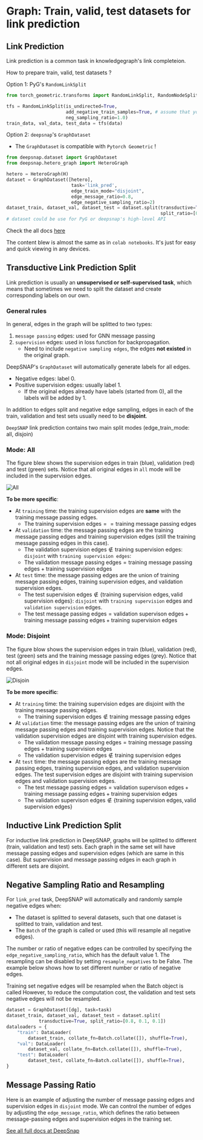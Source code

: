 # Graph: Train, valid, test datasets for link prediction


## Link Prediction
Link prediction is a common task in knowledgegraph's link completeion. 

How to prepare train, valid, test datasets ?  

Option 1: PyG's `RandomLinkSplit`

```python
from torch_geometric.transforms import RandomLinkSplit, RandomNodeSplit

tfs = RandomLinkSplit(is_undirected=True, 
                      add_negative_train_samples=True, # assume that you did not use NeigborLoader
                      neg_sampling_ratio=1.0)
train_data, val_data, test_data = tfs(data)
```

Option 2: `deepsnap`'s `GraphDataset`

- The `GraphDataset` is compatible with `Pytorch Geometric` ! 
```python
from deepsnap.dataset import GraphDataset
from deepsnap.hetero_graph import HeteroGraph

hetero = HeteroGraph(H)
dataset = GraphDataset([hetero], 
                        task='link_pred', 
                        edge_train_mode="disjoint", 
                        edge_message_ratio=0.8, 
                        edge_negative_sampling_ratio=2)
dataset_train, dataset_val, dataset_test = dataset.split(transductive=True, 
                                                         split_ratio=[0.8, 0.1, 0.1])
# dataset could be use for PyG or deepsnap's high-level API
```

Check the all docs [here](https://snap.stanford.edu/deepsnap/notes/colab.html)

The content blew is almost the same as in `colab notebooks`.  It's just for easy and quick viewing in any devices.

## Transductive Link Prediction Split

Link prediction is usually an **unsupervised or self-supervised task**, which means that sometimes we need to split the dataset and create corresponding labels on our own.

### General rules
In general, edges in the graph will be splitted to two types: 
1. `message passing` edges: used for GNN message passing 
2. `supervision` edges: used in loss function for backpropagation.
    - Need to include `negative sampling edges`, the edges **not existed** in the original graph.


DeepSNAP's `GraphDataset` will automatically generate labels for all edges. 
- Negative edges: label 0. 
- Positive supervision edges: usually label 1. 
    - If the original edges already have labels (started from 0), all the labels will be added by 1. 

In addition to edges split and negative edge sampling, edges in each of the train, validation and test sets usually need to be **disjoint**.


`DeepSNAP` link prediction contains two main split modes (edge_train_mode: all, disjoin)

### Mode: All

The figure blew shows the supervision edges in train (blue), validation (red) and test (green) sets. Notice that all original edges in `all` mode will be included in the supervision edges.

![All](/images/ml/edge_train_mode_all.png)

**To be more specific**:

* At `training` time: the training supervision edges are **same** with the training message passing edges.
    - The $\text{training supervision edges} == \text{training message passing edges}$
* At `validation` time: the message passing edges are the training message passing edges and training supervision edges (still the training message passing edges in this case).
    -  The $\text{validation supervision edges} \notin \text{training supervision edges}$:  `disjoint`  with `training supervision edges`: 
    -  The $\text{validation message passing edges} = \text{training message passing edges} + \text{training supervision edges}$
* At `test` time: the message passing edges are the union of training message passing edges, training supervision edges, and validation supervision edges. 
    - The $\text{test supervision edges} \notin \lbrace \text{training supervision edges},  \text{valid supervision edges} \rbrace$:  `disjoint` with `training supervision` edges and `validation supervision` edges.
    - The $\text{test message passing edges} = \text{validation supervison edges} + \text{training message passing edges} + \text{training supervision edges}$


### Mode: Disjoint

The figure blow shows the supervision edges in train (blue), validation (red), test (green) sets and the training message passing edges (grey). Notice that not all original edges in `disjoint` mode will be included in the supervision edges.

![Disjoin](/images/ml/edge_train_mode_disjoint.png)


**To be more specific**:

* At `training` time: the training supervision edges are disjoint with the training message passing edges.
    - The $\text{training supervision edges} \notin \text{training message passing edges}$
* At `validation` time: the message passing edges are the union of training message passing edges and training supervision edges. Notice that the validation supervision edges are disjoint with training supervision edges.
    -  The $\text{validation message passing edges} = \text{training message passing edges} + \text{training supervision edges}$
    -  The $\text{validation supervision edges} \notin \text{training supervision edges}$  
* At `test` time: the message passing edges are the training message passing edges, training supervision edges, and validation supervision edges. The test supervision edges are disjoint with training supervision edges and validation supervision edges.
    -  The $\text{test message passing edges} = \text{validation supervison edges} + \text{training message passing edges} + \text{training supervision edges}$
    -  The $\text{validation supervison edges} \notin \lbrace \text{training supervision edges},  \text{valid supervision edges} \rbrace$


## Inductive Link Prediction Split

For inductive link prediction in DeepSNAP, graphs will be splitted to different (train, validation and test) sets. Each graph in the same set will have message passing edges and supervision edges (which are same in this case). But supervision and message passing edges in each graph in different sets are disjoint.


## Negative Sampling Ratio and Resampling

For `link_pred` task, DeepSNAP will automatically and randomly sample negative edges when:
* The dataset is splitted to several datasets, such that one dataset is splitted to train, validation and test.
* The `Batch` of the graph is called or used (this will resample all negative edges).

The number or ratio of negative edges can be controlled by specifying the `edge_negative_sampling_ratio`, which has the default value 1. The resampling can be disabled by setting `resample_negatives` to be False. The example below shows how to set different number or ratio of negative edges.

Training set negative edges will be resampled when the Batch object is called
However, to reduce the computation cost, the validation and test sets negative edges will not be resampled.
```python
dataset = GraphDataset([dg], task=task)
dataset_train, dataset_val, dataset_test = dataset.split(
            transductive=True, split_ratio=[0.8, 0.1, 0.1])
dataloaders = {
    "train": DataLoader(
        dataset_train, collate_fn=Batch.collate([]), shuffle=True),
    "val": DataLoader(
        dataset_val, collate_fn=Batch.collate([]), shuffle=True),
    "test": DataLoader(
        dataset_test, collate_fn=Batch.collate([]), shuffle=True),
}
```

## Message Passing Ratio

Here is an example of adjusting the number of message passing edges and supervision edges in `disjoint` mode. We can control the number of edges by adjusting the `edge_message_ratio`, which defines the ratio between message-passing edges and supervision edges in the training set.




[See all full docs at DeepSnap](https://snap.stanford.edu/deepsnap/modules/dataset.html#deepsnap-graphdataset)

